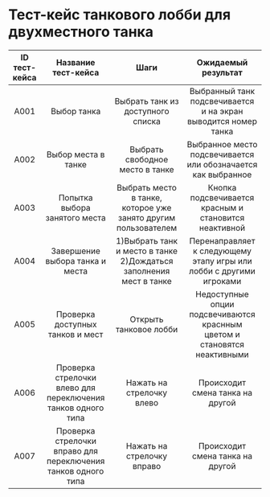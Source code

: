 # Тест-кейс танкового лобби для двухместного танка

| ID тест-кейса | Название тест-кейса | Шаги | Ожидаемый результат |
|:-------------:|:-------------------:|:----:|:-------------------:|
| A001 | Выбор танка | Выбрать танк из доступного списка|Выбранный танк подсвечивается и на экран выводится номер танка |
| A002 | Выбор места в танке | Выбрать свободное место в танке | Выбранное место подсвечивается или обозначается как выбранное |
| A003 | Попытка выбора занятого места | Выбрать место в танке, которое уже занято другим пользователем |Кнопка подсвечивается красным и становится неактивной |
| A004 | Завершение выбора танка и места | 1)Выбрать танк и место в танке 2)Дождаться заполнения мест в танке |  Перенаправляет к следующему этапу игры или лобби с другими игроками |
| A005 | Проверка доступных танков и мест | Открыть танковое лобби | Недоступные опции подсвечиваются краснным цветом и становятся неактивными |
| A006 | Проверка стрелочки влево для переключения танков одного типа | Нажать на стрелочку влево | Происходит смена танка на другой |
| A007 | Проверка стрелочки вправо для переключения танков одного типа | Нажать на стрелочку вправо | Происходит смена танка на другой |

